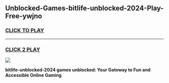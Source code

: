 
## Unblocked-Games-bitlife-unblocked-2024-Play-Free-ywjno
<h3>
<a href="https://premium76.site?title=bitlife-unblocked-2024&ref=09A">CLICK TO PLAY</a></h3>
<hr>

<h3>
<a href="https://premium76.site?title=bitlife-unblocked-2024&ref=09A">CLICK 2 PLAY</a>
  
</h3>

<a href="https://premium76.site?title=bitlife-unblocked-2024&ref=09A"><img src="https://clearcache.store/games.png"></a>


**bitlife-unblocked-2024 games unblocked: Your Gateway to Fun and Accessible Online Gaming**
